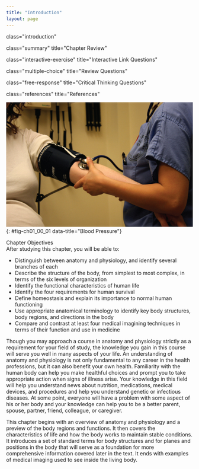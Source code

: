 ```yaml
---
title: "Introduction"
layout: page
---
```



<cnx-pi data-type="cnx.flag.introduction"> class="introduction" </cnx-pi>

<cnx-pi data-type="cnx.eoc">class="summary" title="Chapter Review"</cnx-pi>

<cnx-pi data-type="cnx.eoc">class="interactive-exercise" title="Interactive Link Questions"</cnx-pi>

<cnx-pi data-type="cnx.eoc">class="multiple-choice" title="Review Questions"</cnx-pi>

<cnx-pi data-type="cnx.eoc">class="free-response" title="Critical Thinking Questions"</cnx-pi>

<cnx-pi data-type="cnx.eoc">class="references" title="References"</cnx-pi>

 ![This photo shows a nurse taking a woman&#x2019;s blood pressure with a blood pressure cuff. The nurse is pumping the cuff with her right hand and holding a stethoscope on the patient&#x2019;s arm with her left hand.](../resources/100_Blood_Pressure.jpg "A proficiency in anatomy and physiology is fundamental to any career in the health professions. (credit: Bryan Mason/flickr)"){: #fig-ch01_00_01 data-title="Blood Pressure"}

<div data-type="note" id="eip-646" class="note chapter-objectives" markdown="1">
<div data-type="title" class="title">
Chapter Objectives
</div>
After studying this chapter, you will be able to:

* Distinguish between anatomy and physiology, and identify several branches of each
* Describe the structure of the body, from simplest to most complex, in terms of the six levels of organization
* Identify the functional characteristics of human life
* Identify the four requirements for human survival
* Define homeostasis and explain its importance to normal human functioning
* Use appropriate anatomical terminology to identify key body structures, body regions, and directions in the body
* Compare and contrast at least four medical imagining techniques in terms of their function and use in medicine

</div>

Though you may approach a course in anatomy and physiology strictly as a requirement for your field of study, the knowledge you gain in this course will serve you well in many aspects of your life. An understanding of anatomy and physiology is not only fundamental to any career in the health professions, but it can also benefit your own health. Familiarity with the human body can help you make healthful choices and prompt you to take appropriate action when signs of illness arise. Your knowledge in this field will help you understand news about nutrition, medications, medical devices, and procedures and help you understand genetic or infectious diseases. At some point, everyone will have a problem with some aspect of his or her body and your knowledge can help you to be a better parent, spouse, partner, friend, colleague, or caregiver.

This chapter begins with an overview of anatomy and physiology and a preview of the body regions and functions. It then covers the characteristics of life and how the body works to maintain stable conditions. It introduces a set of standard terms for body structures and for planes and positions in the body that will serve as a foundation for more comprehensive information covered later in the text. It ends with examples of medical imaging used to see inside the living body.

